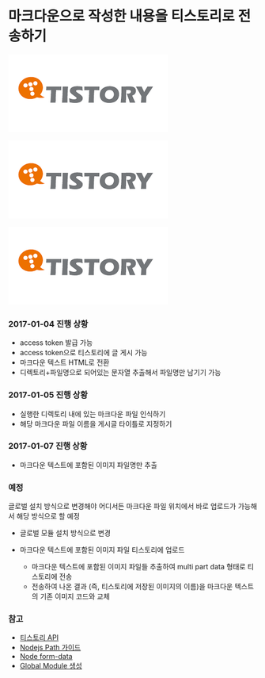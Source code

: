 # 마크다운으로 작성한 내용을 티스토리로 전송하기

![티스토리](./images/티스토리.png)

![티스토리](./images/티스토리2.png)

![티스토리](./images/티스토리3.png)

### 2017-01-04 진행 상황
* access token 발급 가능
* access token으로 티스토리에 글 게시 가능
* 마크다운 텍스트 HTML로 전환
* 디렉토리+파일명으로 되어있는 문자열 추출해서 파일명만 남기기 가능

### 2017-01-05 진행 상황
* 실행한 디렉토리 내에 있는 마크다운 파일 인식하기
* 해당 마크다운 파일 이름을 게시글 타이틀로 지정하기

### 2017-01-07 진행 상황
* 마크다운 텍스트에 포함된 이미지 파일명만 추출

### 예정
글로벌 설치 방식으로 변경해야 어디서든 마크다운 파일 위치에서 바로 업로드가 가능해서 해당 방식으로 할 예정

* 글로벌 모듈 설치 방식으로 변경 
 
* 마크다운 텍스트에 포함된 이미지 파일 티스토리에 업로드
  - 마크다운 텍스트에 포함된 이미지 파일들 추출하여 multi part data 형태로 티스토리에 전송
  - 전송하여 나온 결과 (즉, 티스토리에 저장된 이미지의 이름)을 마크다운 텍스트의 기존 이미지 코드와 교체

### 참고
* [티스토리 API](http://www.tistory.com/guide/api/post)
* [Nodejs Path 가이드](https://nodejs.org/api/path.html#path_windows_vs_posix)
* [Node form-data](https://github.com/form-data/form-data)
* [Global Module 생성](https://bretkikehara.wordpress.com/2013/05/02/nodejs-creating-your-first-global-module/)